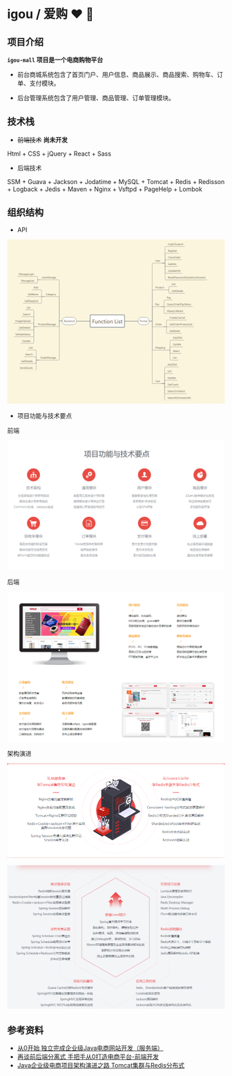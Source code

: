 # igou / 爱购 ❤ 🛒

## 项目介绍

**`igou-mall` 项目是一个电商购物平台**

* 前台商城系统包含了首页门户、用户信息、商品展示、商品搜索、购物车、订单、支付模块。

* 后台管理系统包含了用户管理、商品管理、订单管理模块。

## 技术栈

* ~~前端技术~~ **尚未开发**

Html + CSS + jQuery + React + Sass

* 后端技术

SSM + Guava + Jackson + Jodatime + MySQL + Tomcat + Redis + Redisson + Logback + Jedis + Maven + Nginx + Vsftpd + PageHelp + Lombok 
 
## 组织结构

* API
 
![API](./document/resource/API.png)

* 项目功能与技术要点

前端

![前端项目功能与技术要点](./document/resource/前端项目功能与技术要点.png)

后端

![后端项目功能与技术要点](./document/resource/后端项目功能与技术要点.png)

架构演进

![项目架构演进-1](./document/resource/项目架构演进-1.png)

![项目架构演进-2](./document/resource/项目架构演进-2.png)

## 参考资料

* [从0开始 独立完成企业级Java电商网站开发（服务端）](https://coding.imooc.com/class/96.html)
* [再谈前后端分离式 
手把手从0打造电商平台-前端开发](https://coding.imooc.com/class/109.html)
* [Java企业级电商项目架构演进之路
Tomcat集群与Redis分布式](https://coding.imooc.com/class/162.html)
